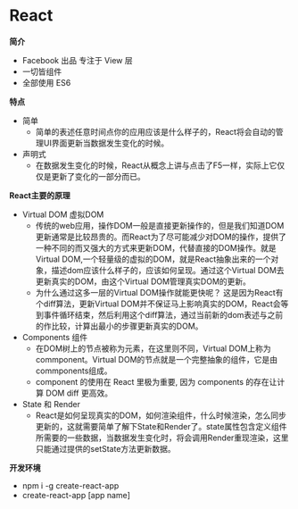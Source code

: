 # React



**简介**

* Facebook 出品 专注于 View 层
* 一切皆组件
* 全部使用 ES6

**特点**

* 简单
  * 简单的表述任意时间点你的应用应该是什么样子的，React将会自动的管理UI界面更新当数据发生变化的时候。
* 声明式
  * 在数据发生变化的时候，React从概念上讲与点击了F5一样，实际上它仅仅是更新了变化的一部分而已。

**React主要的原理**

* Virtual DOM 虚拟DOM 
  * 传统的web应用，操作DOM一般是直接更新操作的，但是我们知道DOM更新通常是比较昂贵的。而React为了尽可能减少对DOM的操作，提供了一种不同的而又强大的方式来更新DOM，代替直接的DOM操作。就是Virtual DOM,一个轻量级的虚拟的DOM，就是React抽象出来的一个对象，描述dom应该什么样子的，应该如何呈现。通过这个Virtual DOM去更新真实的DOM，由这个Virtual DOM管理真实DOM的更新。
  * 为什么通过这多一层的Virtual DOM操作就能更快呢？ 这是因为React有个diff算法，更新Virtual DOM并不保证马上影响真实的DOM，React会等到事件循环结束，然后利用这个diff算法，通过当前新的dom表述与之前的作比较，计算出最小的步骤更新真实的DOM。
* Components 组件 
  * 在DOM树上的节点被称为元素，在这里则不同，Virtual DOM上称为commponent。Virtual DOM的节点就是一个完整抽象的组件，它是由commponents组成。
  * component 的使用在 React 里极为重要, 因为 components 的存在让计算 DOM diff 更高效。
* State 和 Render
  * React是如何呈现真实的DOM，如何渲染组件，什么时候渲染，怎么同步更新的，这就需要简单了解下State和Render了。state属性包含定义组件所需要的一些数据，当数据发生变化时，将会调用Render重现渲染，这里只能通过提供的setState方法更新数据。

**开发环境**

* npm i -g create-react-app
* create-react-app \[app name\]

